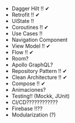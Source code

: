 - Dagger Hilt !! ✔
- Retrofit !! ✔
- UiState !!
- Coroutines !! ✔
- Use Cases !! 
- Navigation Component 
- View Model !! ✔
- Flow !! ✔
- Room?
- Apollo GraphQL?
- Repository Pattern !! ✔ 
- Clean Architecture !! ✔
- Compose !! ✔
- Animaciones?
- Testing!! (Mockk, JUnit)
- CI/CD????????????
- Firebase !!??
- Modularization (?)